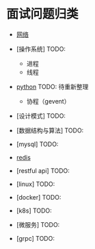 # 面试问题归类

- [网络](./internet.md)

- [操作系统] TODO:
  - 进程
  - 线程

- [python](./python.md) TODO: 待重新整理
  - 协程（gevent）

- [设计模式] TODO:

- [数据结构与算法] TODO:

- [mysql] TODO:

- [redis](./redis.md)

- [restful api] TODO:

- [linux] TODO:

- [docker] TODO:

- [k8s] TODO:

- [微服务] TODO:

- [grpc] TODO:
